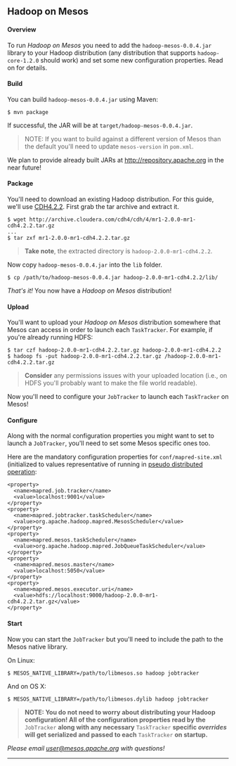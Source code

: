 Hadoop on Mesos
---------------

#### Overview ####

To run _Hadoop on Mesos_ you need to add the `hadoop-mesos-0.0.4.jar`
library to your Hadoop distribution (any distribution that supports
`hadoop-core-1.2.0` should work) and set some new configuration
properties. Read on for details.

#### Build ####

You can build `hadoop-mesos-0.0.4.jar` using Maven:

```
$ mvn package
```

If successful, the JAR will be at `target/hadoop-mesos-0.0.4.jar`.

> NOTE: If you want to build against a different version of Mesos than
> the default you'll need to update `mesos-version` in `pom.xml`.

We plan to provide already built JARs at http://repository.apache.org
in the near future!

#### Package ####

You'll need to download an existing Hadoop distribution. For this
guide, we'll use [CDH4.2.2][CDH4.2.2]. First grab the tar archive and
extract it.

```
$ wget http://archive.cloudera.com/cdh4/cdh/4/mr1-2.0.0-mr1-cdh4.2.2.tar.gz
...
$ tar zxf mr1-2.0.0-mr1-cdh4.2.2.tar.gz
```

> **Take note**, the extracted directory is `hadoop-2.0.0-mr1-cdh4.2.2`.

Now copy `hadoop-mesos-0.0.4.jar` into the `lib` folder.

```
$ cp /path/to/hadoop-mesos-0.0.4.jar hadoop-2.0.0-mr1-cdh4.2.2/lib/
```

_That's it!_ You now have a _Hadoop on Mesos_ distribution!

[CDH4.2.2]: http://www.cloudera.com/content/support/en/documentation/cdh4-documentation/cdh4-documentation-v4-2-2.html

#### Upload ####

You'll want to upload your _Hadoop on Mesos_ distribution somewhere
that Mesos can access in order to launch each `TaskTracker`. For
example, if you're already running HDFS:

```
$ tar czf hadoop-2.0.0-mr1-cdh4.2.2.tar.gz hadoop-2.0.0-mr1-cdh4.2.2
$ hadoop fs -put hadoop-2.0.0-mr1-cdh4.2.2.tar.gz /hadoop-2.0.0-mr1-cdh4.2.2.tar.gz
```

> **Consider** any permissions issues with your uploaded location
> (i.e., on HDFS you'll probably want to make the file world
> readable).

Now you'll need to configure your `JobTracker` to launch each
`TaskTracker` on Mesos!

#### Configure ####

Along with the normal configuration properties you might want to set
to launch a `JobTracker`, you'll need to set some Mesos specific ones
too.

Here are the mandatory configuration properties for
`conf/mapred-site.xml` (initialized to values representative of
running in [pseudo distributed
operation](http://hadoop.apache.org/docs/stable/single_node_setup.html#PseudoDistributed):

```
<property>
  <name>mapred.job.tracker</name>
  <value>localhost:9001</value>
</property>
<property>
  <name>mapred.jobtracker.taskScheduler</name>
  <value>org.apache.hadoop.mapred.MesosScheduler</value>
</property>
<property>
  <name>mapred.mesos.taskScheduler</name>
  <value>org.apache.hadoop.mapred.JobQueueTaskScheduler</value>
</property>
<property>
  <name>mapred.mesos.master</name>
  <value>localhost:5050</value>
</property>
<property>
  <name>mapred.mesos.executor.uri</name>
  <value>hdfs://localhost:9000/hadoop-2.0.0-mr1-cdh4.2.2.tar.gz</value>
</property>
```

#### Start ####

Now you can start the `JobTracker` but you'll need to include the path
to the Mesos native library.

On Linux:

```
$ MESOS_NATIVE_LIBRARY=/path/to/libmesos.so hadoop jobtracker
```

And on OS X:

```
$ MESOS_NATIVE_LIBRARY=/path/to/libmesos.dylib hadoop jobtracker
```

> **NOTE: You do not need to worry about distributing your Hadoop
> configuration! All of the configuration properties read by the**
> `JobTracker` **along with any necessary** `TaskTracker` **specific
> _overrides_ will get serialized and passed to each** `TaskTracker`
> **on startup.**

_Please email user@mesos.apache.org with questions!_

----------

